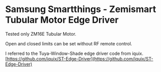 # Samsung Smartthings - Zemismart Tubular Motor Edge Driver

Tested only ZM16E Tubular Motor.

Open and closed limits can be set without RF remote control.

I referred to the Tuya-Window-Shade edge driver code from iquix.
[https://github.com/iquix/ST-Edge-Driver](https://github.com/iquix/ST-Edge-Driver)
